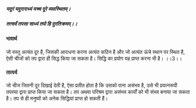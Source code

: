 ##### यदूरं यदुराराध्यं यच्च दूरे व्यवस्थितम्।
##### तत्सर्वं तपसा साध्यं तपो हि दुरतिक्रमम्।।

#### भावार्थ

जो वस्तु अत्यंत दूर है, जिसकी आराधना करना अत्यंत कठिन है और जो अत्यंत ऊंचे स्थान पर स्थित है, ऐसी चीजों को तप द्वारा ही सिद्ध किया जा सकता है। सिद्धि का प्रयोग यह प्राप्त करना भी है। ।।3।।

#### तात्पर्य

जो चीज जितनी दूर दिखाई देती है, ऐसा प्रतीत होता है कि उसको पाना असंभव है, उसे भी प्रयत्नरूपी तपस्या द्वारा प्राप्त किया जा सकता है। तप अथवा परिश्रम द्वारा असंभव कार्यों को भी संभव बनाया जा सकता है। तप से ही मनुष्यों को अनेक सिद्धियां प्राप्त हो सकती हैं।